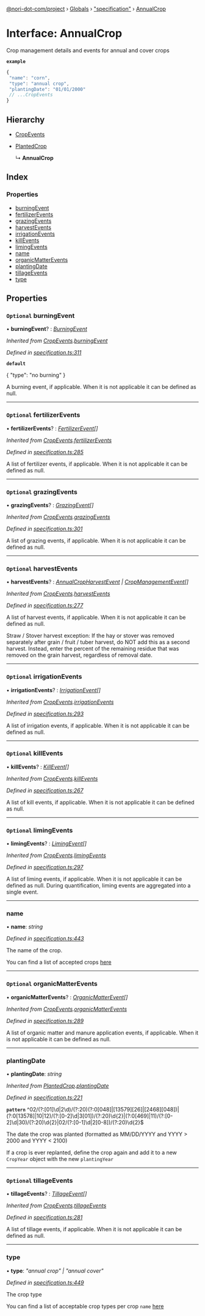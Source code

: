 [@nori-dot-com/project](../README.md) › [Globals](../globals.md) › ["specification"](../modules/_specification_.md) › [AnnualCrop](_specification_.annualcrop.md)

# Interface: AnnualCrop

Crop management details and events for annual and cover crops

**`example`** 

```js
{
 "name": "corn",
 "type": "annual crop",
 "plantingDate": "01/01/2000"
 // ...CropEvents
}
```

## Hierarchy

* [CropEvents](_specification_.cropevents.md)

* [PlantedCrop](_specification_.plantedcrop.md)

  ↳ **AnnualCrop**

## Index

### Properties

* [burningEvent](_specification_.annualcrop.md#optional-burningevent)
* [fertilizerEvents](_specification_.annualcrop.md#optional-fertilizerevents)
* [grazingEvents](_specification_.annualcrop.md#optional-grazingevents)
* [harvestEvents](_specification_.annualcrop.md#optional-harvestevents)
* [irrigationEvents](_specification_.annualcrop.md#optional-irrigationevents)
* [killEvents](_specification_.annualcrop.md#optional-killevents)
* [limingEvents](_specification_.annualcrop.md#optional-limingevents)
* [name](_specification_.annualcrop.md#name)
* [organicMatterEvents](_specification_.annualcrop.md#optional-organicmatterevents)
* [plantingDate](_specification_.annualcrop.md#plantingdate)
* [tillageEvents](_specification_.annualcrop.md#optional-tillageevents)
* [type](_specification_.annualcrop.md#type)

## Properties

### `Optional` burningEvent

• **burningEvent**? : *[BurningEvent](_specification_.burningevent.md)*

*Inherited from [CropEvents](_specification_.cropevents.md).[burningEvent](_specification_.cropevents.md#optional-burningevent)*

*Defined in [specification.ts:311](https://github.com/nori-dot-eco/nori-dot-com/blob/b3777b5/packages/project/src/specification.ts#L311)*

**`default`** 

{
 "type": "no burning"
}

A burning event, if applicable. When it is not applicable it can be defined as null.

___

### `Optional` fertilizerEvents

• **fertilizerEvents**? : *[FertilizerEvent](_specification_.fertilizerevent.md)[]*

*Inherited from [CropEvents](_specification_.cropevents.md).[fertilizerEvents](_specification_.cropevents.md#optional-fertilizerevents)*

*Defined in [specification.ts:285](https://github.com/nori-dot-eco/nori-dot-com/blob/b3777b5/packages/project/src/specification.ts#L285)*

A list of fertilizer events, if applicable. When it is not applicable it can be defined as null.

___

### `Optional` grazingEvents

• **grazingEvents**? : *[GrazingEvent](_specification_.grazingevent.md)[]*

*Inherited from [CropEvents](_specification_.cropevents.md).[grazingEvents](_specification_.cropevents.md#optional-grazingevents)*

*Defined in [specification.ts:301](https://github.com/nori-dot-eco/nori-dot-com/blob/b3777b5/packages/project/src/specification.ts#L301)*

A list of grazing events, if applicable. When it is not applicable it can be defined as null.

___

### `Optional` harvestEvents

• **harvestEvents**? : *[AnnualCropHarvestEvent](_specification_.annualcropharvestevent.md) | [CropManagementEvent](_specification_.cropmanagementevent.md)[]*

*Inherited from [CropEvents](_specification_.cropevents.md).[harvestEvents](_specification_.cropevents.md#optional-harvestevents)*

*Defined in [specification.ts:277](https://github.com/nori-dot-eco/nori-dot-com/blob/b3777b5/packages/project/src/specification.ts#L277)*

A list of harvest events, if applicable. When it is not applicable it can be defined as null.

Straw / Stover harvest exception: If the hay or stover was removed
separately after grain / fruit / tuber harvest, do NOT add this as
a second harvest. Instead, enter the percent of the remaining residue
that was removed on the grain harvest, regardless of removal date.

___

### `Optional` irrigationEvents

• **irrigationEvents**? : *[IrrigationEvent](_specification_.irrigationevent.md)[]*

*Inherited from [CropEvents](_specification_.cropevents.md).[irrigationEvents](_specification_.cropevents.md#optional-irrigationevents)*

*Defined in [specification.ts:293](https://github.com/nori-dot-eco/nori-dot-com/blob/b3777b5/packages/project/src/specification.ts#L293)*

A list of irrigation events, if applicable. When it is not applicable it can be defined as null.

___

### `Optional` killEvents

• **killEvents**? : *[KillEvent](_specification_.killevent.md)[]*

*Inherited from [CropEvents](_specification_.cropevents.md).[killEvents](_specification_.cropevents.md#optional-killevents)*

*Defined in [specification.ts:267](https://github.com/nori-dot-eco/nori-dot-com/blob/b3777b5/packages/project/src/specification.ts#L267)*

A list of kill events, if applicable. When it is not applicable it can be defined as null.

___

### `Optional` limingEvents

• **limingEvents**? : *[LimingEvent](_specification_.limingevent.md)[]*

*Inherited from [CropEvents](_specification_.cropevents.md).[limingEvents](_specification_.cropevents.md#optional-limingevents)*

*Defined in [specification.ts:297](https://github.com/nori-dot-eco/nori-dot-com/blob/b3777b5/packages/project/src/specification.ts#L297)*

A list of liming events, if applicable. When it is not applicable it can be defined as null. During quantification, liming events are aggregated into a single event.

___

###  name

• **name**: *string*

*Defined in [specification.ts:443](https://github.com/nori-dot-eco/nori-dot-com/blob/b3777b5/packages/project/src/specification.ts#L443)*

The name of the crop.

You can find a list of accepted crops [here](go.nori.com/inputs)

___

### `Optional` organicMatterEvents

• **organicMatterEvents**? : *[OrganicMatterEvent](_specification_.organicmatterevent.md)[]*

*Inherited from [CropEvents](_specification_.cropevents.md).[organicMatterEvents](_specification_.cropevents.md#optional-organicmatterevents)*

*Defined in [specification.ts:289](https://github.com/nori-dot-eco/nori-dot-com/blob/b3777b5/packages/project/src/specification.ts#L289)*

A list of organic matter and manure application events, if applicable. When it is not applicable it can be defined as null.

___

###  plantingDate

• **plantingDate**: *string*

*Inherited from [PlantedCrop](_specification_.plantedcrop.md).[plantingDate](_specification_.plantedcrop.md#plantingdate)*

*Defined in [specification.ts:221](https://github.com/nori-dot-eco/nori-dot-com/blob/b3777b5/packages/project/src/specification.ts#L221)*

**`pattern`** ^02\/(?:[01]\d|2\d)\/(?:20)(?:0[048]|[13579][26]|[2468][048])|(?:0[13578]|10|12)\/(?:[0-2]\d|3[01])\/(?:20)\d{2}|(?:0[469]|11)\/(?:[0-2]\d|30)\/(?:20)\d{2}|02\/(?:[0-1]\d|2[0-8])\/(?:20)\d{2}$

The date the crop was planted (formatted as MM/DD/YYYY and YYYY > 2000 and YYYY < 2100)

If a crop is ever replanted, define the crop again and add it to a new `CropYear` object with the new `plantingYear`

___

### `Optional` tillageEvents

• **tillageEvents**? : *[TillageEvent](_specification_.tillageevent.md)[]*

*Inherited from [CropEvents](_specification_.cropevents.md).[tillageEvents](_specification_.cropevents.md#optional-tillageevents)*

*Defined in [specification.ts:281](https://github.com/nori-dot-eco/nori-dot-com/blob/b3777b5/packages/project/src/specification.ts#L281)*

A list of tillage events, if applicable. When it is not applicable it can be defined as null.

___

###  type

• **type**: *"annual crop" | "annual cover"*

*Defined in [specification.ts:449](https://github.com/nori-dot-eco/nori-dot-com/blob/b3777b5/packages/project/src/specification.ts#L449)*

The crop type

You can find a list of acceptable crop types per crop `name` [here](go.nori.com/inputs)
